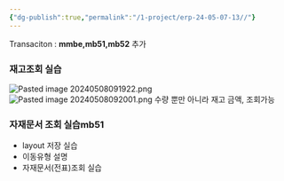 ```yaml
---
{"dg-publish":true,"permalink":"/1-project/erp-24-05-07-13//"}
---
```



Transaciton : **mmbe,mb51,mb52** 추가
### 재고조회 실습
![Pasted image 20240508091922.png](/img/user/1.%20Project/ERP%EA%B5%90%EC%9C%A1(24.05.07~13)/Attached%20files/Pasted%20image%2020240508091922.png)
![Pasted image 20240508092001.png](/img/user/1.%20Project/ERP%EA%B5%90%EC%9C%A1(24.05.07~13)/Attached%20files/Pasted%20image%2020240508092001.png)
수량 뿐만 아니라 재고 금액, 조회가능

### 자재문서 조회 실습mb51
- layout 저장 실습
- 이동유형 설명
- 자재문서(전표)조회 실습